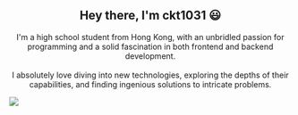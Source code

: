 <h2 align="center">Hey there, I'm ckt1031 😃</h2>

<p align="center">
  I'm a high school student from Hong Kong, with an unbridled passion for programming and a solid fascination in both frontend and backend development.
  <br />
  <br />
  I absolutely love diving into new technologies, exploring the depths of their capabilities, and finding ingenious solutions to intricate problems.
</p>

<div align="center" style="display: flex; flex-direction: column">
    <img src="https://github-readme-stats.ckt1031.workers.dev/api?username=ckt1031&show_icons=true&count_private=true&theme=dark"></img>
</div>

